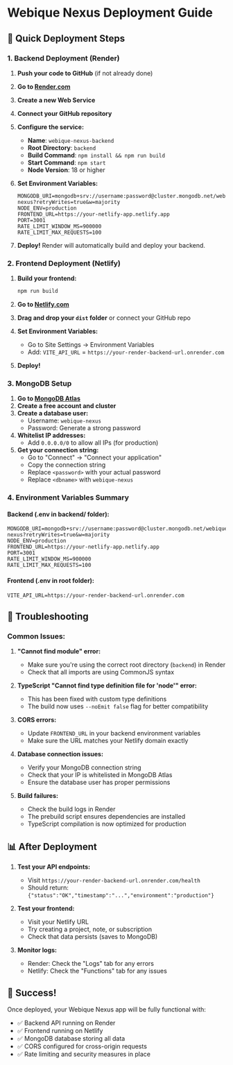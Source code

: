 # Webique Nexus Deployment Guide

## 🚀 Quick Deployment Steps

### 1. Backend Deployment (Render)

1. **Push your code to GitHub** (if not already done)
2. **Go to [Render.com](https://render.com/)**
3. **Create a new Web Service**
4. **Connect your GitHub repository**
5. **Configure the service:**
   - **Name**: `webique-nexus-backend`
   - **Root Directory**: `backend`
   - **Build Command**: `npm install && npm run build`
   - **Start Command**: `npm start`
   - **Node Version**: 18 or higher

6. **Set Environment Variables:**
   ```
   MONGODB_URI=mongodb+srv://username:password@cluster.mongodb.net/webique-nexus?retryWrites=true&w=majority
   NODE_ENV=production
   FRONTEND_URL=https://your-netlify-app.netlify.app
   PORT=3001
   RATE_LIMIT_WINDOW_MS=900000
   RATE_LIMIT_MAX_REQUESTS=100
   ```

7. **Deploy!** Render will automatically build and deploy your backend.

### 2. Frontend Deployment (Netlify)

1. **Build your frontend:**
   ```bash
   npm run build
   ```

2. **Go to [Netlify.com](https://netlify.com/)**
3. **Drag and drop your `dist` folder** or connect your GitHub repo
4. **Set Environment Variables:**
   - Go to Site Settings → Environment Variables
   - Add: `VITE_API_URL` = `https://your-render-backend-url.onrender.com`

5. **Deploy!**

### 3. MongoDB Setup

1. **Go to [MongoDB Atlas](https://cloud.mongodb.com/)**
2. **Create a free account and cluster**
3. **Create a database user:**
   - Username: `webique-nexus`
   - Password: Generate a strong password
4. **Whitelist IP addresses:**
   - Add `0.0.0.0/0` to allow all IPs (for production)
5. **Get your connection string:**
   - Go to "Connect" → "Connect your application"
   - Copy the connection string
   - Replace `<password>` with your actual password
   - Replace `<dbname>` with `webique-nexus`

### 4. Environment Variables Summary

#### Backend (.env in backend/ folder):
```env
MONGODB_URI=mongodb+srv://username:password@cluster.mongodb.net/webique-nexus?retryWrites=true&w=majority
NODE_ENV=production
FRONTEND_URL=https://your-netlify-app.netlify.app
PORT=3001
RATE_LIMIT_WINDOW_MS=900000
RATE_LIMIT_MAX_REQUESTS=100
```

#### Frontend (.env in root folder):
```env
VITE_API_URL=https://your-render-backend-url.onrender.com
```

## 🔧 Troubleshooting

### Common Issues:

1. **"Cannot find module" error:**
   - Make sure you're using the correct root directory (`backend`) in Render
   - Check that all imports are using CommonJS syntax

2. **TypeScript "Cannot find type definition file for 'node'" error:**
   - This has been fixed with custom type definitions
   - The build now uses `--noEmit false` flag for better compatibility

3. **CORS errors:**
   - Update `FRONTEND_URL` in your backend environment variables
   - Make sure the URL matches your Netlify domain exactly

4. **Database connection issues:**
   - Verify your MongoDB connection string
   - Check that your IP is whitelisted in MongoDB Atlas
   - Ensure the database user has proper permissions

5. **Build failures:**
   - Check the build logs in Render
   - The prebuild script ensures dependencies are installed
   - TypeScript compilation is now optimized for production

## 📊 After Deployment

1. **Test your API endpoints:**
   - Visit `https://your-render-backend-url.onrender.com/health`
   - Should return: `{"status":"OK","timestamp":"...","environment":"production"}`

2. **Test your frontend:**
   - Visit your Netlify URL
   - Try creating a project, note, or subscription
   - Check that data persists (saves to MongoDB)

3. **Monitor logs:**
   - Render: Check the "Logs" tab for any errors
   - Netlify: Check the "Functions" tab for any issues

## 🎉 Success!

Once deployed, your Webique Nexus app will be fully functional with:
- ✅ Backend API running on Render
- ✅ Frontend running on Netlify  
- ✅ MongoDB database storing all data
- ✅ CORS configured for cross-origin requests
- ✅ Rate limiting and security measures in place
